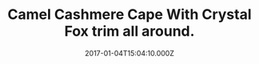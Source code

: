 ---
title: Camel Cashmere Cape With Crystal Fox trim all around.
date: 2017-01-04T15:04:10.000Z
price: 0
sales_price: 
categories: ["Capes"]
image: ["/img/uploads/2017/01/DSC08236.jpg"]
---